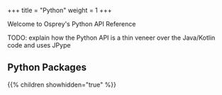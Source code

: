 +++
title = "Python"
weight = 1
+++

Welcome to Osprey's Python API Reference

TODO: explain how the Python API is a thin veneer over the Java/Kotlin code and uses JPype


## Python Packages

{{% children showhidden="true" %}}
